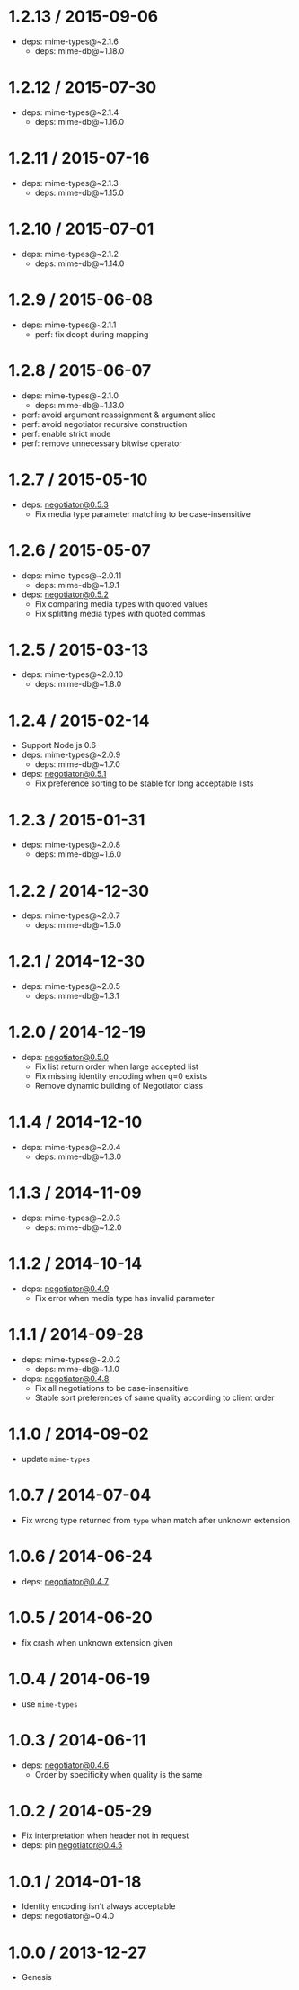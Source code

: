 1.2.13 / 2015-09-06
===================

* deps: mime-types@~2.1.6
    - deps: mime-db@~1.18.0

1.2.12 / 2015-07-30
===================

* deps: mime-types@~2.1.4
    - deps: mime-db@~1.16.0

1.2.11 / 2015-07-16
===================

* deps: mime-types@~2.1.3
    - deps: mime-db@~1.15.0

1.2.10 / 2015-07-01
===================

* deps: mime-types@~2.1.2
    - deps: mime-db@~1.14.0

1.2.9 / 2015-06-08
==================

* deps: mime-types@~2.1.1
    - perf: fix deopt during mapping

1.2.8 / 2015-06-07
==================

* deps: mime-types@~2.1.0
    - deps: mime-db@~1.13.0
* perf: avoid argument reassignment & argument slice
* perf: avoid negotiator recursive construction
* perf: enable strict mode
* perf: remove unnecessary bitwise operator

1.2.7 / 2015-05-10
==================

* deps: negotiator@0.5.3
    - Fix media type parameter matching to be case-insensitive

1.2.6 / 2015-05-07
==================

* deps: mime-types@~2.0.11
    - deps: mime-db@~1.9.1
* deps: negotiator@0.5.2
    - Fix comparing media types with quoted values
    - Fix splitting media types with quoted commas

1.2.5 / 2015-03-13
==================

* deps: mime-types@~2.0.10
    - deps: mime-db@~1.8.0

1.2.4 / 2015-02-14
==================

* Support Node.js 0.6
* deps: mime-types@~2.0.9
    - deps: mime-db@~1.7.0
* deps: negotiator@0.5.1
    - Fix preference sorting to be stable for long acceptable lists

1.2.3 / 2015-01-31
==================

* deps: mime-types@~2.0.8
    - deps: mime-db@~1.6.0

1.2.2 / 2014-12-30
==================

* deps: mime-types@~2.0.7
    - deps: mime-db@~1.5.0

1.2.1 / 2014-12-30
==================

* deps: mime-types@~2.0.5
    - deps: mime-db@~1.3.1

1.2.0 / 2014-12-19
==================

* deps: negotiator@0.5.0
    - Fix list return order when large accepted list
    - Fix missing identity encoding when q=0 exists
    - Remove dynamic building of Negotiator class

1.1.4 / 2014-12-10
==================

* deps: mime-types@~2.0.4
    - deps: mime-db@~1.3.0

1.1.3 / 2014-11-09
==================

* deps: mime-types@~2.0.3
    - deps: mime-db@~1.2.0

1.1.2 / 2014-10-14
==================

* deps: negotiator@0.4.9
    - Fix error when media type has invalid parameter

1.1.1 / 2014-09-28
==================

* deps: mime-types@~2.0.2
    - deps: mime-db@~1.1.0
* deps: negotiator@0.4.8
    - Fix all negotiations to be case-insensitive
    - Stable sort preferences of same quality according to client order

1.1.0 / 2014-09-02
==================

* update `mime-types`

1.0.7 / 2014-07-04
==================

* Fix wrong type returned from `type` when match after unknown extension

1.0.6 / 2014-06-24
==================

* deps: negotiator@0.4.7

1.0.5 / 2014-06-20
==================

* fix crash when unknown extension given

1.0.4 / 2014-06-19
==================

* use `mime-types`

1.0.3 / 2014-06-11
==================

* deps: negotiator@0.4.6
    - Order by specificity when quality is the same

1.0.2 / 2014-05-29
==================

* Fix interpretation when header not in request
* deps: pin negotiator@0.4.5

1.0.1 / 2014-01-18
==================

* Identity encoding isn't always acceptable
* deps: negotiator@~0.4.0

1.0.0 / 2013-12-27
==================

* Genesis
